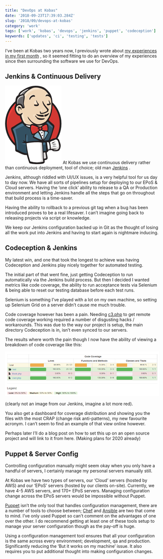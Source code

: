 ```yaml
---
title: "DevOps at Kobas"
date: '2018-09-23T17:39:03.284Z'
slug: '2018/09/devops-at-kobas'
category: 'work'
tags: ['work', 'kobas', 'devops', 'jenkins', 'puppet', 'codeception']
keywords: ['updates', 'ci', 'testing', 'tests']
---
```

I’ve been at Kobas two years now, I previously wrote about [my experiences in my first month](/blog/2016/07/first-month-at-kobas) , so it seemed fitting to do an overview of my experiences since then surrounding the software we use for DevOps.

## Jenkins & Continuous Delivery
![Jenkins Image](images/jenkins.png)
At Kobas we use continuous delivery rather than continuous deployment, tool of choice; old man [Jenkins](https://www.jenkins.io/) .

Jenkins, although riddled with UI/UX issues, is a very helpful tool for us day to day now. We have all sorts of pipelines setup for deploying to our EPoS & Cloud servers. Having the ‘one click’ ability to release to a QA or Production environment and letting Jenkins handle all the steps that go on throughout that build process is a time-saver.

Having the ability to rollback to a previous git tag when a bug has been introduced proves to be a real lifesaver. I can’t imagine going back to releasing projects via script or knowledge.

We keep our Jenkins configuration backed up in Git as the thought of losing all the work put into Jenkins and having to start again is nightmare inducing.

## Codeception & Jenkins
My latest win, and one that took the longest to achieve was having Codeception and Jenkins play nicely together for automated testing.

The initial part of that went fine, just getting Codeception to run automatically via the Jenkins build process. But then I decided I wanted metrics like code coverage, the ability to run acceptance tests via Selenium & being able to reset our testing database before each test runs.

Selenium is something I’ve played with a lot on my own machine, so setting up Selenium Grid on a server didn’t cause me much trouble.

Code coverage however has been a pain. Needing [c3.php](https://github.com/Codeception/c3) to get remote code coverage working required a number of disgusting hacks / workarounds. This was due to the way our project is setup, the main directory Codeception is in, isn’t even synced to our servers.

The results where worth the pain though I now have the ability of viewing a breakdown of code coverage like this:

![Code coverage report](images/codeCov.png)

(clearly not an image from our Jenkins, imagine a lot more red).

You also get a dashboard for coverage distribution and showing you the files with the most CRAP (change risk anti-patterns), my new favourite acronym. I can’t seem to find an example of that view online however.

Perhaps later I’ll do a blog post on how to set this up on an open source project and will link to it from here. (Making plans for 2020 already)

## Puppet & Server Config
 Controlling configuration manually might seem okay when you only have a handful of servers, I certainly manage my personal servers manually still.

At Kobas we have two types of servers, our ‘Cloud’ servers (hosted by AWS) and our ‘EPoS’ servers (hosted by our clients on-site). Currently, we have 4-5 AWS servers, and 170+ EPoS servers. Managing configuration change across the EPoS servers would be impossible without Puppet.

[Puppet](https://puppet.com/) isn’t the only tool that handles configuration management, there are a number of tools to choose between; [Chef](https://www.chef.io/chef/) and [Ansible](https://www.ansible.com/) are two that come to mind. I’ve only used Puppet so can’t comment on the advantages of one over the other. I do recommend getting at least one of these tools setup to manage your server configuration though as the pay-off is huge.

Using a configuration management tool ensures that all your configuration is the same across every environment; development, qa and production. Significantly reducing the ‘But it works on my machine’ issue. It also requires you to put additional thought into making configuration changes.